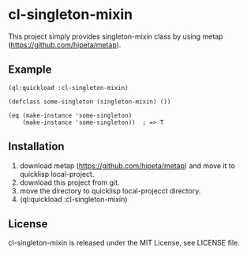 # cl-singleton-mixin

This project simply provides singleton-mixin class by using metap (https://github.com/hipeta/metap).

## Example

```
(ql:quickload :cl-singleton-mixin)

(defclass some-singleton (singleton-mixin) ())

(eq (make-instance 'some-singleton)
    (make-instance 'some-singleton))  ; => T
```

## Installation

1. download metap (https://github.com/hipeta/metap) and move it to quicklisp local-project.
1. download this project from git.
1. move the directory to quicklisp local-projecct directory.
1. (ql:quickload :cl-singleton-mixin)

## License

cl-singleton-mixin is released under the MIT License, see LICENSE file.
